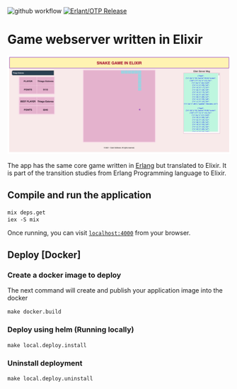 ![github workflow](https://github.com/thiagoesteves/elisnake/workflows/Elixir%20Develop/badge.svg)
[![Erlant/OTP Release](https://img.shields.io/badge/Erlang-OTP--24.0-green.svg)](https://github.com/erlang/otp/releases/tag/OTP-24.0)

# Game webserver written in Elixir
![Erlgame](/doc/elisnake_snake.png)

The app has the same core game written in [Erlang](https://github.com/thiagoesteves/erlgame) but translated to Elixir. It is part of the transition studies from Erlang Programming language to Elixir.

## Compile and run the application
```
mix deps.get
iex -S mix
```

Once running, you can visit [`localhost:4000`](http://localhost:4000) from your browser.

## Deploy [Docker]

### Create a docker image to deploy
The next command will create and publish your application image into the docker
```
make docker.build
```

### Deploy using helm (Running locally)
```
make local.deploy.install
```

### Uninstall deployment
```
make local.deploy.uninstall
```